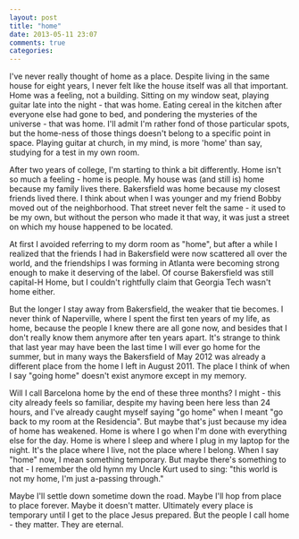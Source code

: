 ```yaml
---
layout: post
title: "home"
date: 2013-05-11 23:07
comments: true
categories: 
---
```

I've never really thought of home as a place. Despite living in the same house for eight years, I never felt like the house itself was all that important. Home was a feeling, not a building. Sitting on my window seat, playing guitar late into the night - that was home. Eating cereal in the kitchen after everyone else had gone to bed, and pondering the mysteries of the universe - that was home. I'll admit I'm rather fond of those particular spots, but the home-ness of those things doesn't belong to a specific point in space. Playing guitar at church, in my mind, is more 'home' than say, studying for a test in my own room.

After two years of college, I'm starting to think a bit differently. Home isn't so much a feeling - home is people. My house was (and still is) home because my family lives there. Bakersfield was home because my closest friends lived there. I think about when I was younger and my friend Bobby moved out of the neighborhood. That street never felt the same - it used to be my own, but without the person who made it that way, it was just a street on which my house happened to be located.

At first I avoided referring to my dorm room as "home", but after a while I realized that the friends I had in Bakersfield were now scattered all over the world, and the friendships I was forming in Atlanta were becoming strong enough to make it deserving of the label. Of course Bakersfield was still capital-H Home, but I couldn't rightfully claim that Georgia Tech wasn't home either.

But the longer I stay away from Bakersfield, the weaker that tie becomes. I never think of Naperville, where I spent the first ten years of my life, as home, because the people I knew there are all gone now, and besides that I don't really know them anymore after ten years apart. It's strange to think that last year may have been the last time I will ever go home for the summer, but in many ways the Bakersfield of May 2012 was already a different place from the home I left in August 2011. The place I think of when I say "going home" doesn't exist anymore except in my memory.

Will I call Barcelona home by the end of these three months? I might - this city already feels so familiar, despite my having been here less than 24 hours, and I've already caught myself saying "go home" when I meant "go back to my room at the Residencia". But maybe that's just because my idea of home has weakened. Home is where I go when I'm done with everything else for the day. Home is where I sleep and where I plug in my laptop for the night. It's the place where I live, not the place where I belong. When I say "home" now, I mean something temporary. But maybe there's something to that - I remember the old hymn my Uncle Kurt used to sing: "this world is not my home, I'm just a-passing through."

Maybe I'll settle down sometime down the road. Maybe I'll hop from place to place forever. Maybe it doesn't matter. Ultimately every place is temporary until I get to the place Jesus prepared. But the people I call home - they matter. They are eternal.
